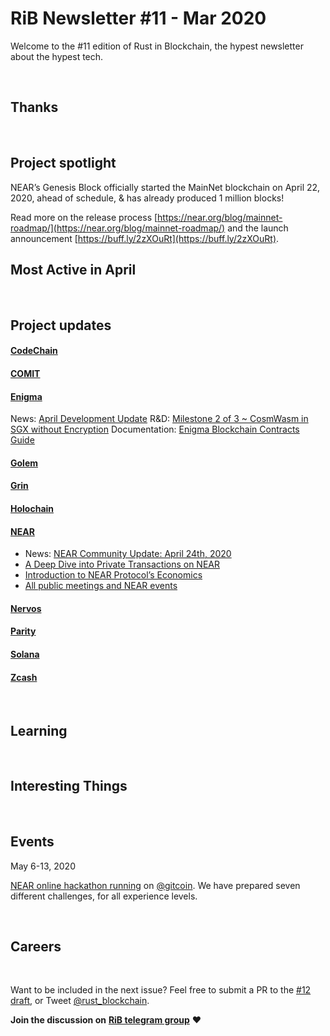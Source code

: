 # RiB Newsletter #11 - Mar 2020

Welcome to the #11 edition of Rust in Blockchain, the hypest newsletter about the hypest tech. <!--[Previous: #10](). -->


&nbsp;


## Thanks


&nbsp;


## Project spotlight

NEAR’s Genesis Block officially started the MainNet blockchain on April 22, 2020, ahead of schedule, & has already produced 1 million blocks!

Read more on the release process [https://near.org/blog/mainnet-roadmap/](https://near.org/blog/mainnet-roadmap/) and the launch announcement [https://buff.ly/2zXOuRt](https://buff.ly/2zXOuRt).

## Most Active in April

&nbsp;



## Project updates

#### [**CodeChain**](https://github.com/codeChain-io/)


#### [**COMIT**](https://comit.network/)


#### [**Enigma**](https://enigma.co)

News: [April Development Update](https://blog.enigma.co/enigma-development-update-april-2020-f4938a1bee11)
R&D: [Milestone 2 of 3 ~ CosmWasm in SGX without Encryption](https://forum.enigma.co/t/milestone-2-of-3-cosmwasm-in-sgx-without-encryption/1548)
Documentation: [Enigma Blockchain Contracts Guide](https://github.com/enigmampc/enigma-blockchain-contracts-guide)

#### [**Golem**](https://golem.network/)


#### [**Grin**](https://github.com/mimblewimble/grin)


#### [**Holochain**](https://github.com/holochain/)


#### [**NEAR**](https://github.com/nearprotocol/nearcore)

* News: [NEAR Community Update: April 24th, 2020](https://near.org/blog/community-update-april-24th-2020/)
* [A Deep Dive into Private Transactions on NEAR](https://near.org/blog/private-transactions-on-near/)
* [Introduction to NEAR Protocol’s Economics](https://near.org/blog/near-protocol-economics/)
* [All public meetings and NEAR events](https://near.ai/community-calendar)


#### [**Nervos**](https://github.com/nervosnetwork)


#### [**Parity** ](https://github.com/paritytech)


#### [**Solana**](https://github.com/solana-labs/solana)


#### [**Zcash**](https://z.cash/)


&nbsp;

## Learning



&nbsp;

## Interesting Things



&nbsp;

## Events

May 6-13, 2020

[NEAR online hackathon running](https://gitcoin.co/hackathon/rl1?tab=hackathon:23) on [@gitcoin](https://twitter.com/gitcoin).
We have prepared seven different challenges, for all experience levels.

&nbsp;

## Careers


&nbsp;

Want to be included in the next issue? Feel free to submit a PR to the [#12 draft](), or Tweet [@rust_blockchain](https://twitter.com/rust_blockchain).

**Join the discussion on** [**RiB telegram group**](https://t.me/rustinblockchain) **❤️**
